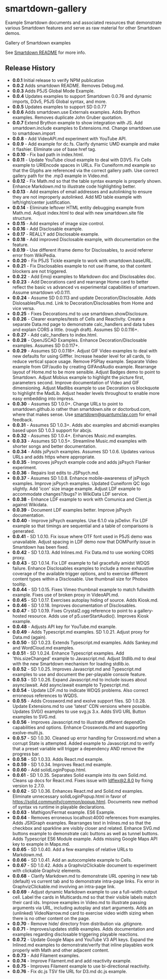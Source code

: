# smartdown-gallery

Example Smartdown documents and associated resources that demonstrate various Smartdown features and serve as raw material for other Smartdown demos.

Gallery of Smartdown examples

See [Smartdown README](https://smartdown.github.io/smartdown/#README) for more info.

## Release History

- **0.0.1** Initial release to verify NPM publication
- **0.0.2** Adds smartdown README. Removes Debug.md.
- **0.0.3** Adds P5JS Global Mode Example.
- **0.0.4** Updates examples to support Smartdown 0.0.76 and dynamic imports, D3v5, P5JS Global syntax, and more.
- **0.0.5** Updates examples to support SD 0.0.77
- **0.0.6** Adds smartdown.use Externals examples. Adds Brython examples. Removes duplicate John Gruber quotation.
- **0.0.7** Extend Brython example to show integration with JS. Add smartdown.include examples to Extensions.md. Change smartdown.use to smartdown.import
- **0.0.8** - Add VideoAPI.md experiment with YouTube API.
- **0.0.9** - Add example for dc.fs. Clarify dynamic UMD example and make it flashier. Eliminate use of base href tag.
- **0.0.10** - Fix bad path in index.html.
- **0.0.11** - Update YouTube cloud example to deal with D3V5. Fix Cells example to URIEncode spaces in URLs. Fix Cuneiform.md example so that the Glyphs are referenced via the correct gallery path. Use correct gallery path for the .mp3 example in Video.md.
- **0.0.12** - Fix Math.md so that the table syntax example is properly shown. Enhance Markdown.md to illustrate code highlighting better.
- **0.0.13** - Add examples of email addresses and autolinking to ensure they are not improperly autolinked. Add MD table example with left/right/center justification.
- **0.0.14** - Eliminate leftover HTML entity debugging example from Math.md. Adjust index.html to deal with new smartdown.site file structure.
- **0.0.15** - Add examples of image size control.
- **0.0.16** - Add Disclosable example.
- **0.0.17** - REALLY add Disclosable example.
- **0.0.18** - Add improved Disclosable example, with documentation on the feature.
- **0.0.19** - Use different iframe demo for Disclosables, to avoid referrer error from WikiPedia.
- **0.0.20** - Fix P5JS Tickle example to work with smartdown.baseURL.
- **0.0.21** - Fix Disclosables example to not use iframe, so that content blockers are not triggered.
- **0.0.22** - Add Emoji examples to Markdown doc and Disclosables doc.
- **0.0.23** - Add Decorations card and rearrange Home card to better reflect the basic vs advanced vs experimental capabilities of smartown. Assume smartdown v0.0.111.
- **0.0.24** - Assume SD 0.0.113 and update Decoration/Disclosable. Adds DislosablesPlus.md. Link to Decoration/Disclosables from Home and vice versa.
- **0.0.25** - Fixes Decorations.md to use smartdown.showDisclosure.
- **0.0.26** - Clearer examples/tests of Cells and Reactivity. Create a separate Data.md page to demonstrate calc_handlers and data tubes and explain CORS a little. (rough draft). Assumes SD 0.0.116+.
- **0.0.27** - Add calc_handlers to index.html.
- **0.0.28** - OpenJSCAD Examples. Enhance Decoration/Disclosable examples. Assumes SD 0.0.117+.
- **0.0.29** - Assumes SD 0.0.118+. Adjust GIF Video examples to deal with new defaults for using Gifffer. Increase header level for all cards, to reduce vertical space usage. Remove P5Play example. Separate Video example from GIF/audio by creating GIFAndAudio example. Rearrange layout of Home.md to be more sensible. Adjust Badges demo to point to Smartdown. Adjust Mobius example to highlight the picture first, parameters second. Improve documentation of Video and GIF dimensioning. Adjust Madlibs example to use Decoration vs blockquote to highlight the MadLib. Adjust header levels throughout to enable more easy embedding into impress.
- **0.0.30** - Assumes SD 1.0.0+. Change URLs to point to smartdown.github.io rather than smartdown.site or doctorbud.com, where that makes sense. Use smartdown@quantumclay.com for email feedback.
- **0.0.31** - Assumes SD 1.0.3+. Adds abc examples and abcmidi examples based upon SD 1.0.3 support for abcjs.
- **0.0.32** - Assumes SD 1.0.4+. Enhances Music.md examples.
- **0.0.33** - Assumes SD 1.0.5+. Streamline Music.md examples with shorter songs and better documentation.
- **0.0.34** - Adds jsPysch examples. Assumes SD 1.0.6. Updates various URLs and adds https where appropriate.
- **0.0.35** - Improves jsPsych example code and adds jsPsych Flanker experiment.
- **0.0.36** - Repairs lost edits to JSPsych.md.
- **0.0.37** - Assumes SD 1.0.8. Enhance mobile-awareness of jsPsych examples. Improve jsPsych examples. Updated Cuneiform QC logo slightly. Add 'icon' size image example. Adjust LDF example to accommodate changes?/bugs? in WikiData LDF service.
- **0.0.38** - Enhance LDF example to work with Comunica and Client.js against Wikidata.
- **0.0.39** - Document LDF examples better. Improve jsPsych documentation.
- **0.0.40** - Improve jsPsych examples. Use 6.1.0 via jsDelivr. Fix LDF example so that timings are sequential and a table of comparisons is generated.
- **0.0.41** - SD 1.0.10. Fix issue where OTF font used in P5JS demo was unavailable. Adjust spacing in LDF demo now that DOMPurify issue in Smartdown has been fixed.
- **0.0.42** - SD 1.0.13. Add Inlines.md. Fix Data.md to use working CORS proxy.
- **0.0.43** - SD 1.0.14. Fix LDF example to fail gracefully amidst WDQS failure. Enhance Disclosables examples to include a more exhaustive coverage of the available trigger options, and to exercise different content types within a Disclosable. Use thumbnail size for Phobos tooltip.
- **0.0.44** - SD 1.0.15. Fixes Vimeo thumbnail example to match fullwidth example. Fixes use of broken proxy in VideoAPI.md.
- **0.0.45** - SD 1.0.17. Exercises autoplay hiding of source. Adds Kiosk.md.
- **0.0.46** - SD 1.0.18. Improves documentation of Disclosables.
- **0.0.47** - SD 1.0.19. Fixes Crystal2.ogg reference to point to a gallery-hosted resource. Adds use of p5.userStartAudio(). Improves Kiosk example.
- **0.0.48** - Adjusts API key for YouTube.md example.
- **0.0.49** - Adds Typescript.md examples. SD 1.0.21. Adjust proxy for Data.md (again).
- **0.0.50** - SD 1.0.23. Extends Typescript.md examples. Adds Sankey.md and WordCloud.md examples.
- **0.0.51** - SD 1.0.24. Enhance Typescript examples. Add 'this.sizeChanged' example to Javascript.md. Adjust Stdlib.md to deal with the new Smartdown mechanism for loading stdlib.io.
- **0.0.52** - SD 1.0.25. Improves Javascript.md and Typescript.md examples to use and document the per-playable console feature.
- **0.0.53** - SD 1.0.26. Expand Javascript.md to include issues about async/await. Add async/await example to Typescript.md.
- **0.0.54** - Update LDF.md to indicate WDQS problems. Also correct erroneous references to WQDS.
- **0.0.55** - Adds Crossword.md and exolve support files. SD 1.0.28. Update Extensions.md to use 'latest' CDN versions where possible. Updates SVG() examples to use svg.js 3.x. Adds SVG URL Button examples to SVG.md.
- **0.0.56** - Improves Javascript.md to illustrate different dependOn capabilities and options. Enhance Crosswords.md and supporting exolve-multi.js.
- **0.0.57** - SD 1.0.30. Cleaned up error handling for Crossword.md when a corrupt State is attempted. Added example to Javascript.md to verify that a preset variable will trigger a dependency AND remove the progress bar.
- **0.0.58** - SD 1.0.33. Adds React.md example.
- **0.0.59** - SD 1.0.34. Improves React.md example.
- **0.0.60** - Add solidLoginPopup.html.
- **0.0.61** - SD 1.0.35. Separates Solid example into its own Solid.md. Cleans up docs for React.md. Fixes issue with ldflex@2.8.0 by fixing version to 2.7.0.
- **0.0.62** - SD 1.0.36. Enhances React.md and Solid.md examples. Eliminate unnecessary solidLoginPopup.html in favor of https://solid.community/common/popup.html. Documents new method of syntax vs runtime in playable declarations.
- **0.0.63** - Mathigon/Fermat example. ES6 Example.
- **0.0.64** - Removes erroneous localhost:4000 references from examples. Adds JSXGraph examples. Rearranges text in Inlines.md so that the checkbox and sparkline are visibly closer and related. Enhance SVG.md buttons example to demonstrate calc buttons as well as tunnel buttons. Adds Typescript ES6 Module example. Adds missing Google Maps API key to example in Maps.md.
- **0.0.65** - SD 1.0.40. Add a few examples of relative URLs to Markdown.md.
- **0.0.66** - SD 1.0.41. Add an autocomplete example to Cells.
- **0.0.67** - SD 1.0.42. Adds a GraphvizClickable document to experiment with clickable Graphviz elements.
- **0.0.68** - Clarify Markdown.md to demonstrate URL opening in new tab (default) vs current tab and to demonstrate intra-page links. Fix error in GraphvizClickable.md involving an intra-page link.
- **0.0.69** - Adjust dynamic Markdown example to use a full-width output cell. Label the cards in Multicards.md so that their visible labels match their card ids. Improve examples in Video.md to illustrate passing arguments via URL, including autoplay and start arguments. Adds an (unlinked) VideoNarrow.md card to exercise video width sizing when there is no other content on the page.
- **0.0.70** - Remove hide/ directory from distribution via .gitignore.
- **0.0.71** - Improves/updates stdlib examples. Adds documentation and examples regarding disclosable triggering playable reactions.
- **0.0.72** - Update Google Maps and YouTube V3 API keys. Expand the Inlined.md examples to demonstrate/verify that inline playables work properly with Math and other adjacent content.
- **0.0.73** - Add Filament examples.
- **0.0.74** - Improve Filament.md and add reactivity example.
- **0.0.75** - Improves Filament example to use bi-directional reactivity.
- **0.0.76** - Fix dc.js TSV file URL for D3.md dc.js example.

